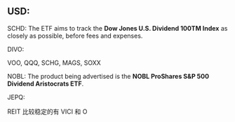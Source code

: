 ## USD:
SCHD:  The ETF aims to track the **Dow Jones U.S. Dividend 100TM Index** as closely as possible, before fees and expenses.

DIVO:  

VOO, QQQ, SCHG, MAGS, SOXX


NOBL:   The product being advertised is the **NOBL ProShares S&P 500 Dividend Aristocrats ETF**.

JEPQ: 

REIT 比较稳定的有 VICI 和 O

